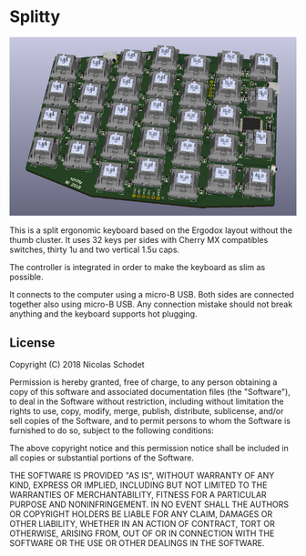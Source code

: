 Splitty
=======

![Splitty](img/splitty.png)

This is a split ergonomic keyboard based on the Ergodox layout without the
thumb cluster. It uses 32 keys per sides with Cherry MX compatibles switches,
thirty 1u and two vertical 1.5u caps.

The controller is integrated in order to make the keyboard as slim as
possible.

It connects to the computer using a micro-B USB. Both sides are connected
together also using micro-B USB. Any connection mistake should not break
anything and the keyboard supports hot plugging.

License
------- 

Copyright (C) 2018 Nicolas Schodet

Permission is hereby granted, free of charge, to any person obtaining a copy
of this software and associated documentation files (the "Software"), to deal
in the Software without restriction, including without limitation the rights
to use, copy, modify, merge, publish, distribute, sublicense, and/or sell
copies of the Software, and to permit persons to whom the Software is
furnished to do so, subject to the following conditions:

The above copyright notice and this permission notice shall be included in all
copies or substantial portions of the Software.

THE SOFTWARE IS PROVIDED "AS IS", WITHOUT WARRANTY OF ANY KIND, EXPRESS OR
IMPLIED, INCLUDING BUT NOT LIMITED TO THE WARRANTIES OF MERCHANTABILITY,
FITNESS FOR A PARTICULAR PURPOSE AND NONINFRINGEMENT. IN NO EVENT SHALL THE
AUTHORS OR COPYRIGHT HOLDERS BE LIABLE FOR ANY CLAIM, DAMAGES OR OTHER
LIABILITY, WHETHER IN AN ACTION OF CONTRACT, TORT OR OTHERWISE, ARISING FROM,
OUT OF OR IN CONNECTION WITH THE SOFTWARE OR THE USE OR OTHER DEALINGS IN THE
SOFTWARE.
